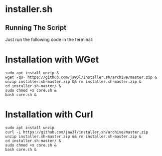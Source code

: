 # installer.sh

## Running The Script

Just run the following code in the terminal:

# Installation with WGet

```shell
sudo apt install unzip &
wget -qO- https://github.com/jaw3l/installer.sh/archive/master.zip &
unzip installer.sh-master.zip && rm installer.sh-master.zip &
cd installer.sh-master/ &
sudo chmod +x core.sh &
bash core.sh &
```

# Installation with Curl

```shell
sudo apt install unzip
curl -L https://github.com/jaw3l/installer.sh/archive/master.zip
unzip installer.sh-master.zip && rm installer.sh-master.zip &
cd installer.sh-master/ &
sudo chmod +x core.sh &
bash core.sh &
```
